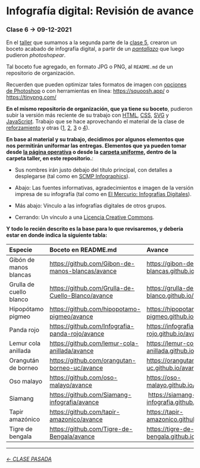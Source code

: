 # Infografía digital: Revisión de avance

### Clase 6 → 09-12-2021

En el [taller](https://github.com/profesorfaco/infografia/tree/main/taller) que sumamos a la segunda parte de la [clase 5](https://github.com/profesorfaco/infografia/tree/main/clase-5), crearon un boceto acabado de infografía digital, a partir de un [*pantallazo*](https://www.site-shot.com/) que luego pudieron *photoshopear*.

Tal boceto fue agregado, en formato JPG o PNG, al `README.md` de un repositorio de organización. 

Recuerden que pueden optimizar tales formatos de imagen con [opciones de Photoshop](https://helpx.adobe.com/es/photoshop-elements/using/optimizing-images.html) o con herramientas en línea: https://squoosh.app/ o https://tinypng.com/  

**En el mismo repositorio de organización, que ya tiene su boceto**, pudieron subir la versión más reciente de su trabajo con [HTML](https://developer.mozilla.org/es/docs/Web/HTML), [CSS](https://developer.mozilla.org/es/docs/Web/CSS), [SVG](https://developer.mozilla.org/es/docs/Web/SVG) y [JavaScript](https://jsparagatos.com/). Trabajo que se hace aprovechando el material de la clase de [reforzamiento](https://profesorfaco.github.io/infografia/reforzamiento/) y otras ([1](https://github.com/profesorfaco/infografia/tree/main/clase-1), [2](https://github.com/profesorfaco/infografia/tree/main/clase-2), [3](https://github.com/profesorfaco/infografia/tree/main/clase-3) o [4](https://github.com/profesorfaco/infografia/tree/main/clase-4)).

**En base al material y su trabajo, decidimos por algunos elementos que nos permitirán uniformar las entregas. Elementos que ya pueden tomar desde [la página operativa](https://profesorfaco.github.io/infografia/taller/uniforme/) o desde la [carpeta uniforme](https://github.com/profesorfaco/infografia/tree/main/taller/uniforme), dentro de la carpeta taller, en este repositorio.**:

- Sus nombres irán justo debajo del título principal, con detalles a desplegarse (tal como en [SCMP Infographics](https://www.scmp.com/infographic/)).

- Abajo: Las fuentes informativas, agradecimientos e imagen de la versión impresa de su infografía (tal como en [El Mercurio: Infografías Digitales](http://infografias.elmercurio.com/)). 

- Más abajo: Vínculo a las infografías digitales de otros grupos. 

- Cerrando: Un vínculo a una [Licencia Creative Commons](https://creativecommons.org/choose/?lang=es).

**Y todo lo recién descrito es la base para lo que revisaremos, y debería estar en donde indica la siguiente tabla:**

| Especie | Boceto en README.md | Avance    |
|:--------|:---------------------|:----------|
| Gibón de manos blancas | https://github.com/Gibon-de-manos-blancas/avance | https://gibon-de-manos-blancas.github.io/avance/ |
| Grulla de cuello blanco | https://github.com/Grulla-de-Cuello-Blanco/avance | https://grulla-de-cuello-blanco.github.io/avance |
| Hipopótamo pigmeo | https://github.com/hipopotamo-pigmeo/avance | https://hipopotamo-pigmeo.github.io/avance |
| Panda rojo | https://github.com/Infografia-panda-rojo/avance | https://infografia-panda-rojo.github.io/avance |
| Lemur cola anillada | https://github.com/lemur-cola-anillada/avance | https://lemur-cola-anillada.github.io/avance |
| Orangután de borneo | https://github.com/orangutan-borneo-uc/avance | https://orangutan-borneo-uc.github.io/avance |
| Oso malayo | https://github.com/oso-malayo/avance | https://oso-malayo.github.io/avance |
| Siamang | https://github.com/Siamang-infografia/avance | https://siamang-infografia.github.io/avance |
| Tapir amazónico | https://github.com/tapir-amazonico/avance | https://tapir-amazonico.github.io/avance | 
| Tigre de bengala | https://github.com/Tigre-de-Bengala/avance | https://tigre-de-bengala.github.io/avance/ |


- - - - - - - -

###### [← CLASE PASADA](https://github.com/profesorfaco/infografia/tree/main/clase-5)

